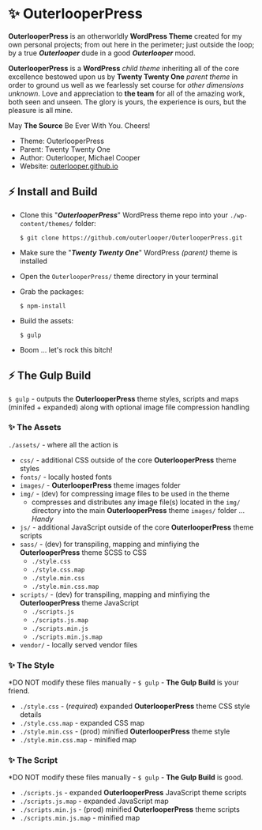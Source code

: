 # &#x2728; OuterlooperPress

**OuterlooperPress** is an otherworldly **WordPress Theme** created for my own personal projects; from out here in the perimeter; just outside the loop; by a true ***Outerlooper*** dude in a good ***Outerlooper*** mood. 

**OuterlooperPress** is a **WordPress** *child theme* inheriting all of the core excellence bestowed upon us by **Twenty Twenty One** *parent theme* in order to ground us well as we fearlessly set course for *other dimensions unknown*. Love and appreciation to **the team** for all of the amazing work, both seen and unseen. The glory is yours, the experience is ours, but the pleasure is all mine. 

May **The Source** Be Ever With You. Cheers!

- Theme: OuterlooperPress
- Parent: Twenty Twenty One
- Author: Outerlooper, Michael Cooper
- Website: [outerlooper.github.io](https://outerlooper.github.io/)

## &#x26A1; Install and Build

- Clone this "***OuterlooperPress***" WordPress theme repo into your `./wp-content/themes/` folder:

    `$ git clone https://github.com/outerlooper/OuterlooperPress.git`

- Make sure the "***Twenty Twenty One***" WordPress *(parent)* theme is installed
- Open the `OuterlooperPress/` theme directory in your terminal
- Grab the packages:

    `$ npm-install`

- Build the assets:

    `$ gulp`

- Boom ... let's rock this bitch!

## &#x26A1; The Gulp Build

`$ gulp` - outputs the **OuterlooperPress** theme styles, scripts and maps (minifed + expanded) along with optional image file compression handling

### &#x2728; The Assets

`./assets/` - where all the action is

- `css/` - additional CSS outside of the core **OuterlooperPress** theme styles
- `fonts/` - locally hosted fonts
- `images/` - **OuterlooperPress** theme images folder
- `img/` - (dev) for compressing image files to be used in the theme
  - compresses and distributes any image file(s) located in the `img/` directory into the main **OuterlooperPress** theme `images/` folder ... *Handy*
- `js/` - additional JavaScript outside of the core **OuterlooperPress** theme scripts
- `sass/` - (dev) for transpiling, mapping and minfiying the **OuterlooperPress** theme SCSS to CSS
  - `./style.css`
  - `./style.css.map`
  - `./style.min.css`
  - `./style.min.css.map`
- `scripts/` - (dev) for transpiling, mapping and minfiying the **OuterlooperPress** theme JavaScript
  - `./scripts.js`
  - `./scripts.js.map`
  - `./scripts.min.js`
  - `./scripts.min.js.map`
- `vendor/` - locally served vendor files

### &#x2728; The Style

*DO NOT modify these files manually - `$ gulp` - **The Gulp Build** is your friend.

- `./style.css` - (*required*) expanded **OuterlooperPress** theme CSS style details
- `./style.css.map` - expanded CSS map
- `./style.min.css` - (prod) minified **OuterlooperPress** theme style
- `./style.min.css.map` - minified map

### &#x2728; The Script

*DO NOT modify these files manually - `$ gulp` - **The Gulp Build** is good.

- `./scripts.js` - expanded **OuterlooperPress** JavaScript theme scripts
- `./scripts.js.map` - expanded JavaScript map
- `./scripts.min.js` - (prod) minified **OuterlooperPress** theme scripts
- `./scripts.min.js.map` - minified map